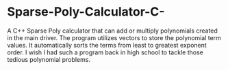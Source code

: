 Sparse-Poly-Calculator-C-
=========================

A C++ Sparse Poly calculator that can add or multiply polynomials created in the main driver. The program utilizes vectors to store the polynomial term values. It automatically sorts the terms from least to greatest exponent order. I wish I had such a program back in high school to tackle those tedious polynomial problems.
